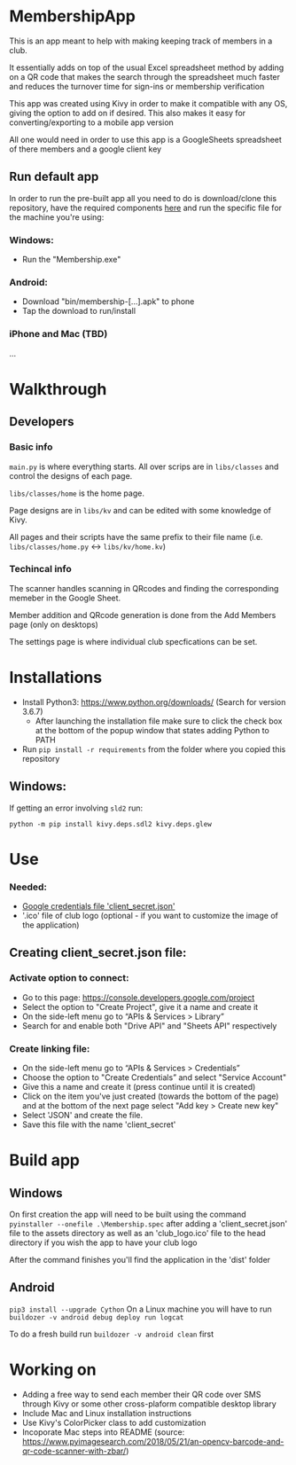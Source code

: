 # MembershipApp

This is an app meant to help with making keeping track of members in a club.

It essentially adds on top of the usual Excel spreadsheet method by adding on a QR code that makes the search through the spreadsheet much faster and reduces the turnover time for sign-ins or membership verification

This app was created using Kivy in order to make it compatible with any OS, giving the option to add on if desired. 
This also makes it easy for converting/exporting to a mobile app version

All one would need in order to use this app is a GoogleSheets spreadsheet of there members and a google client key


## Run default app
In order to run the pre-built app all you need to do is download/clone this repository, have the required components [here](#Needed) and run the specific file for the machine you're using:

### Windows:
* Run the "Membership.exe"

### Android:
* Download "bin/membership-[...].apk" to phone
* Tap the download to run/install

### iPhone and Mac (TBD)
...

# Walkthrough

## Developers

### Basic info
`main.py` is where everything starts. All over scrips are in `libs/classes` and control the designs of each page.

`libs/classes/home` is the home page.

Page designs are in `libs/kv` and can be edited with some knowledge of Kivy.

All pages and their scripts have the same prefix to their file name (i.e. `libs/classes/home.py` <-> `libs/kv/home.kv`)

### Techincal info
The scanner handles scanning in QRcodes and finding the corresponding memeber in the Google Sheet.

Member addition and QRcode generation is done from the Add Members page (only on desktops)

The settings page is where individual club specfications can be set.

# Installations
* Install Python3: https://www.python.org/downloads/ (Search for version 3.6.7)
	* After launching the installation file make sure to click the check box at the bottom of the popup window that states adding Python to PATH
* Run `pip install -r requirements` from the folder where you copied this repository
## Windows:
If getting an error involving `sld2` run:
```
python -m pip install kivy.deps.sdl2 kivy.deps.glew
```



# Use

### Needed:
* [Google credentials file 'client_secret.json'](#Creating-client-secret-json-file)
* '.ico' file of club logo (optional - if you want to customize the image of the application)

## Creating client_secret.json file:

### Activate option to connect:
* Go to this page: https://console.developers.google.com/project
* Select the option to "Create Project", give it a name and create it
* On the side-left menu go to “APIs & Services > Library”
* Search for and enable both "Drive API" and "Sheets API" respectively
### Create linking file:
* On the side-left menu go to “APIs & Services > Credentials”
* Choose the option to "Create Credentials” and select "Service Account"
* Give this a name and create it (press continue until it is created)
* Click on the item you've just created (towards the bottom of the page) and at the bottom of the next page select "Add key > Create new key" 
* Select 'JSON' and create the file. 
* Save this file with the name 'client_secret'

# Build app

## Windows
On first creation the app will need to be built using the command `pyinstaller --onefile .\Membership.spec`
after adding a 'client_secret.json' file to the assets directory as well as an 'club_logo.ico' file to the head directory if you wish the app to have your club logo

After the command finishes you'll find the application in the 'dist' folder

## Android
`pip3 install --upgrade Cython`
On a Linux machine you will have to run `buildozer -v android debug deploy run logcat`

To do a fresh build run `buildozer -v android clean` first

# Working on
* Adding a free way to send each member their QR code over SMS through Kivy or some other cross-plaform compatible desktop library
* Include Mac and Linux installation instructions
* Use Kivy's ColorPicker class to add customization
* Incoporate Mac steps into README (source: https://www.pyimagesearch.com/2018/05/21/an-opencv-barcode-and-qr-code-scanner-with-zbar/)
